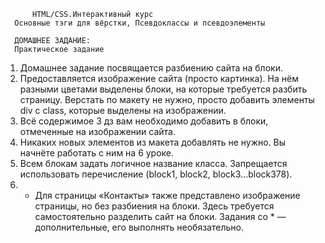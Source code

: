           HTML/CSS.Интерактивный курс
      Основные тэги для вёрстки, Псевдоклассы и псевдоэлементы

      ДОМАШНЕЕ ЗАДАНИЕ:
      Практическое задание
1. Домашнее задание посвящается разбиению сайта на блоки.
2. Предоставляется изображение сайта (просто картинка). На нём разными цветами
выделены блоки, на которые требуется разбить страницу. Верстать по макету не нужно,
просто добавить элементы div c class, которые выделены на изображении.
3. Всё содержимое 3 дз вам необходимо добавить в блоки, отмеченные на изображении сайта.
4. Никаких новых элементов из макета добавлять не нужно. Вы начнёте работать с
ним на 6 уроке.
5. Всем блокам задать логичное название класса. Запрещается использовать
перечисление (block1, block2, block3...block378).
6. * Для страницы «Контакты» также представлено изображение страницы, но без
разбиения на блоки. Здесь требуется самостоятельно разделить сайт на блоки.
Задания со * — дополнительные, его выполнять необязательно.
